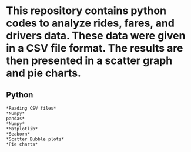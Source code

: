 # This repository contains python codes to analyze rides, fares, and drivers data.  These data were given in a CSV file format.  The results are then presented in a scatter graph and pie charts.

## Python

    *Reading CSV files*
    *Numpy*
    pandas*
    *Numpy*
    *Matplotlib*
    *Seaborn*    
    *Scatter Bubble plots*
    *Pie charts*
